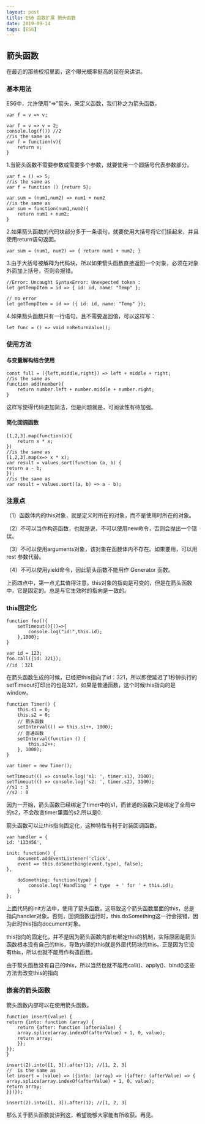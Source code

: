```yaml
---
layout: post
title: ES6 函数扩展 箭头函数
date: 2019-09-14
tags: [ES6]
---
```


## 箭头函数

在最近的那些校招里面，这个曝光概率挺高的现在来讲讲。

### 基本用法

ES6中，允许使用“=>”箭头，来定义函数，我们称之为箭头函数。

    var f = v => v;

    var f = v => v = 2;
    console.log(f()) //2
    //is the same as 
    var f = function(v){
        return v;
    }

1.当箭头函数不需要参数或需要多个参数，就要使用一个圆括号代表参数部分。

    var f = () => 5;
    //is the same as
    var f = function () {return 5};

    var sum = (num1,num2) => num1 + num2
    //is the same as 
    var sum = function(num1,num2){
        return num1 + num2;
    }

2.如果箭头函数的代码块部分多于一条语句，就要使用大括号将它们括起来，并且使用return语句返回。

    var sum = (num1, num2) => { return num1 + num2; }

3.由于大括号被解释为代码块，所以如果箭头函数直接返回一个对象，必须在对象外面加上括号，否则会报错。

    //Error: Uncaught SyntaxError: Unexpected token :
    let getTempItem = id => { id: id, name: "Temp" };

    // no error
    let getTempItem = id => ({ id: id, name: "Temp" });

4.如果箭头函数只有一行语句，且不需要返回值，可以这样写：

    let func = () => void noReturnValue();

### 使用方法

#### 与变量解构结合使用

    const full = ({left,middle,right}) => left + middle + right;
    //is the same as 
    function add(number){
        return number.left + number.middle + number.right;
    }

这样写使得代码更加简洁，但是问题就是，可阅读性有待加强。

#### 简化回调函数

    [1,2,3].map(function(x){
        return x * x;
    })
    //is the same as 
    [1,2,3].map(x=> x * x);
    var result = values.sort(function (a, b) {
    return a - b;
    });
    //is the same as
    var result = values.sort((a, b) => a - b);

### 注意点

（1）函数体内的this对象，就是定义时所在的对象，而不是使用时所在的对象。

（2）不可以当作构造函数，也就是说，不可以使用new命令，否则会抛出一个错误。

（3）不可以使用arguments对象，该对象在函数体内不存在。如果要用，可以用 rest 参数代替。

（4）不可以使用yield命令，因此箭头函数不能用作 Generator 函数。

上面四点中，第一点尤其值得注意。this对象的指向是可变的，但是在箭头函数中，它是固定的。总是与它生效时的指向是一致的。 

### this固定化   

    function foo(){
        setTimeout(){()=>{
            console.log("id:",this.id);
        },1000};
    }

    var id = 123;
    foo.call({id: 321});
    //id ：321

在箭头函数生成的时候，已经把this指向了id：321，所以即使延迟了1秒钟执行的setTimeout打印出的也是321，如果是普通函数，这个时候this指向的是window。


    function Timer() {
        this.s1 = 0;
        this.s2 = 0;
        // 箭头函数
        setInterval(() => this.s1++, 1000);
        // 普通函数
        setInterval(function () {
            this.s2++;
        }, 1000);
    }

    var timer = new Timer();

    setTimeout(() => console.log('s1: ', timer.s1), 3100);
    setTimeout(() => console.log('s2: ', timer.s2), 3100);
    //s1 : 3
    //s2 : 0

因为一开始，箭头函数已经绑定了timer中的s1，而普通的函数只是绑定了全局中的s2，不会改变timer里面的s2.所以是0.

箭头函数可以让this指向固定化，这种特性有利于封装回调函数。

    var handler = {
    id: '123456',

    init: function() {
        document.addEventListener('click',
        event => this.doSomething(event.type), false);
    },

        doSomething: function(type) {
            console.log('Handling ' + type  + ' for ' + this.id);
        }
    };

上面代码的init方法中，使用了箭头函数，这导致这个箭头函数里面的this，总是指向handler对象。否则，回调函数运行时，this.doSomething这一行会报错，因为此时this指向document对象。

this指向的固定化，并不是因为箭头函数内部有绑定this的机制，实际原因是箭头函数根本没有自己的this，导致内部的this就是外层代码块的this。正是因为它没有this，所以也就不能用作构造函数。

由于箭头函数没有自己的this，所以当然也就不能用call()、apply()、bind()这些方法去改变this的指向

### 嵌套的箭头函数

箭头函数内部可以在使用箭头函数。

    function insert(value) {
    return {into: function (array) {
        return {after: function (afterValue) {
        array.splice(array.indexOf(afterValue) + 1, 0, value);
        return array;
        }};
    }};
    }

    insert(2).into([1, 3]).after(1); //[1, 2, 3]
    //  is the same as 
    let insert = (value) => ({into: (array) => ({after: (afterValue) => {
    array.splice(array.indexOf(afterValue) + 1, 0, value);
    return array;
    }})});

    insert(2).into([1, 3]).after(1); //[1, 2, 3]

那么关于箭头函数就讲到这，希望能够大家能有所收获。再见。













